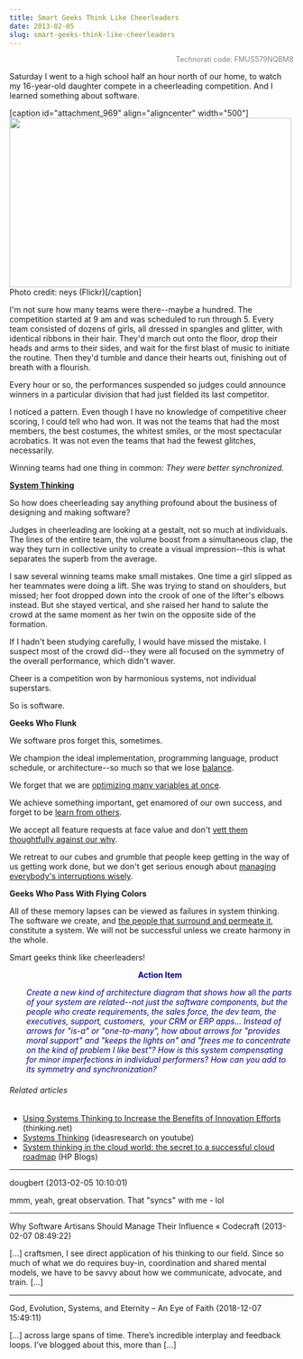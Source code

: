 ```yaml
---
title: Smart Geeks Think Like Cheerleaders
date: 2013-02-05
slug: smart-geeks-think-like-cheerleaders
---
```


<p style="text-align:right;"><span style="color:#808080;font-size:90%;">Technorati code: FMUS579NQBM8</span></p>
Saturday I went to a high school half an hour north of our home, to watch my 16-year-old daughter compete in a cheerleading competition. And I learned something about software.

[caption id="attachment_969" align="aligncenter" width="500"]<a href="http://www.flickr.com/photos/neys/3779763449/"><img class="size-full wp-image-969" alt="" src="http://codecraft.co/wp-content/uploads/2013/02/screen-shot-2013-02-04-at-9-42-59-pm.png" width="500" height="300" /></a> Photo credit: neys (Flickr)[/caption]

I'm not sure how many teams were there--maybe a hundred. The competition started at 9 am and was scheduled to run through 5. Every team consisted of dozens of girls, all dressed in spangles and glitter, with identical ribbons in their hair. They'd march out onto the floor, drop their heads and arms to their sides, and wait for the first blast of music to initiate the routine. Then they'd tumble and dance their hearts out, finishing out of breath with a flourish.

Every hour or so, the performances suspended so judges could announce winners in a particular division that had just fielded its last competitor.

I noticed a pattern. Even though I have no knowledge of competitive cheer scoring, I could tell who had won. <!--more-->It was not the teams that had the most members, the best costumes, the whitest smiles, or the most spectacular acrobatics. It was not even the teams that had the fewest glitches, necessarily.

Winning teams had one thing in common: <em>They were better synchronized.</em>

<strong><a class="zem_slink" title="Systems thinking" href="http://en.wikipedia.org/wiki/Systems_thinking" target="_blank" rel="wikipedia">System Thinking</a></strong>

So how does cheerleading say anything profound about the business of designing and making software?

Judges in cheerleading are looking at a gestalt, not so much at individuals. The lines of the entire team, the volume boost from a simultaneous clap, the way they turn in collective unity to create a visual impression--this is what separates the superb from the average.

I saw several winning teams make small mistakes. One time a girl slipped as her teammates were doing a lift. She was trying to stand on shoulders, but missed; her foot dropped down into the crook of one of the lifter's elbows instead. But she stayed vertical, and she raised her hand to salute the crowd at the same moment as her twin on the opposite side of the formation.

If I hadn't been studying carefully, I would have missed the mistake. I suspect most of the crowd did--they were all focused on the symmetry of the overall performance, which didn't waver.

Cheer is a competition won by harmonious systems, not individual superstars.

So is software.

<strong>Geeks Who Flunk</strong>

We software pros forget this, sometimes.

We champion the ideal implementation, programming language, product schedule, or architecture--so much so that we lose <a title="Roland Whatcott: Manage momentum." href="good-code-is-balanced.md">balance</a>.

We forget that we are <a title="Ken Ebert: Kill three birds." href="ken-ebert-kill-three-birds.md">optimizing many variables at once</a>.

We achieve something important, get enamored of our own success, and forget to be <a title="Humility" href="julie-jones-learn-voraciously.md">learn from others</a>.

We accept all feature requests at face value and don't <a title="Why" href="why.md">vett them thoughtfully against our why</a>.

We retreat to our cubes and grumble that people keep getting in the way of us getting work done, but we don't get serious enough about <a title="Interrupting my interruptions" href="interrupting-my-interruptions.md">managing everybody's interruptions wisely</a>.

<strong>Geeks Who Pass With Flying Colors</strong>

All of these memory lapses can be viewed as failures in system thinking. The software we create, and <a title="Users Aren’t The Only People In Your Software" href="users-arent-the-only-people-in-your-software.md">the people that surround and permeate it</a>, constitute a system. We will not be successful unless we create harmony in the whole.

Smart geeks think like cheerleaders!
<p style="padding-left:30px;text-align:center;"><strong><span style="color:#000080;">Action Item</span></strong></p>
<p style="padding-left:30px;"><span style="color:#000080;"><em>Create a new kind of architecture diagram that shows how </em>all<em> the parts of your system are related--not just the software components, but the people who create requirements, the sales force, the dev team, the executives, support, customers,  your CRM or ERP apps... Instead of arrows for "is-a" or "one-to-many", how about arrows for "provides moral support" and "keeps the lights on" and "frees me to concentrate on the kind of problem I like best"? How is this system compensating for minor imperfections in individual performers? How can you add to its symmetry and synchronization?</em></span></p>

<h6 class="zemanta-related-title" style="font-size:1em;">Related articles</h6>
<ul class="zemanta-article-ul">
	<li class="zemanta-article-ul-li"><a href="http://www.thinking.net/Systems_Thinking/st_innovation_990401.pdf" target="_blank">Using Systems Thinking to Increase the Benefits of Innovation Efforts</a> (thinking.net)</li>
	<li class="zemanta-article-ul-li"><a href="http://youtu.be/pElXE9DI9e4" target="_blank">Systems Thinking</a> (ideasresearch on youtube)</li>
	<li class="zemanta-article-ul-li"><a href="http://h30507.www3.hp.com/t5/Transforming-IT-Blog/System-thinking-in-the-cloud-world-the-secret-to-a-successful/ba-p/110869" target="_blank">System thinking in the cloud world: the secret to a successful cloud roadmap</a> (HP Blogs)</li>
</ul>

---

dougbert (2013-02-05 10:10:01)

mmm, yeah, great observation. That "syncs" with me - lol

---

Why Software Artisans Should Manage Their Influence &laquo; Codecraft (2013-02-07 08:49:22)

[...] craftsmen, I see direct application of his thinking to our field. Since so much of what we do requires buy-in, coordination and shared mental models, we have to be savvy about how we communicate, advocate, and train. [...]







---

God, Evolution, Systems, and Eternity &#8211; An Eye of Faith (2018-12-07 15:49:11)

[…] across large spans of time. There’s incredible interplay and feedback loops. I’ve blogged about this, more than […]